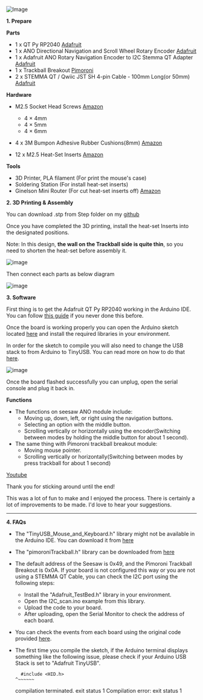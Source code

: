 ![Image](https://github.com/user-attachments/assets/c99a33c5-4c8d-4c06-9a3f-61f7584e50d6)

**1. Prepare**

**Parts**
- 1 x QT Py RP2040 [Adafruit](https://www.adafruit.com/product/4900)
- 1 x ANO Directional Navigation and Scroll Wheel Rotary Encoder [Adafruit](https://www.adafruit.com/product/5001)
- 1 x Adafruit ANO Rotary Navigation Encoder to I2C Stemma QT Adapter [Adafruit](https://www.adafruit.com/product/5740)
- 1 x Trackball Breakout [Pimoroni](https://shop.pimoroni.com/products/trackball-breakout?variant=27672765038675)
- 2 x STEMMA QT / Qwiic JST SH 4-pin Cable - 100mm Long(or 50mm) [Adafruit](https://www.adafruit.com/product/4210)

**Hardware**
- M2.5 Socket Head Screws [Amazon](https://geni.us/S0KvnqZ)
     - 4 × 4mm
     - 4 × 5mm
     - 4 × 6mm

- 4 x 3M Bumpon Adhesive Rubber Cushions(8mm) [Amazon](https://www.amazon.co.jp/-/en/3M-Bumpon-Adhesive-Rubber-Cushions/dp/B00V5MQQIC/ref=sr_1_fkmr3_1?__mk_ja_JP=%E3%82%AB%E3%82%BF%E3%82%AB%E3%83%8A&crid=2QPRDAYAROAZ5&dib=eyJ2IjoiMSJ9.S3UGVLDoXMhmR3fm_h7kod5ZnHVsgZax7sXsWRPMaz19MzYfJKzJ0AzzPFWR_F7116YVshoMFda7HQPpi1X5_1HfbOeF3YuS8I8OC-xERzyu63efnA9qKrhQjOUah-0k.W2v3crykf5a5g-5oHiKS4X7neL4kGQ5ZKhzLRTb2-gY&dib_tag=se&keywords=mini%2Btype%2Bcushion%2Brubber&qid=1734697173&sprefix=mini%2Btype%2Bcushion%2Brubber%2Caps%2C230&sr=8-1-fkmr3&th=1)
- 12 x M2.5 Heat-Set Inserts [Amazon](https://www.amazon.co.jp/-/en/uxcell-M2-5x3mm-Printing-Threaded-Embedded/dp/B0CTTCW2LJ/ref=sr_1_3?crid=WL63MQ9F6896&dib=eyJ2IjoiMSJ9.yIRjErq9LKG6445j7WOAZU2Wd2hwkZ3V7JvBc-SvDHP8rjFx2BVmzGS5tQm2KH69X1QRbLpA7BRu-tWf4kgSlwM0WYFxpn11b0IzlVRiIIM1Eg4-O7IhZSmY_rzED5wpW67EHBS-X0EyyXr7UJClAzB-S--3gq_GSp1GclQgH7rgWNSULpWm2jlnVLQMm5n8MmUQfi6YV-LxNF2SfmNtD7gEC19I4r3d82Os342kyLkI6UvWk65Hm36_GBRw_gM5sZsr52LyjQdNCUN1KHxrxVnwBEc_l76kTMJxofc8ZHZOgHuAfDql1ylqaa6oPVEgUw2g5ko3EDBk0fXBfy0Iz6q7U2CYzmv28SCHAjWn1FIfEER5TW2HzxN1vgkaPYFmwBf6pqnb_m7cgz3ChTVZskNeR4npcp1lPEL-xxR7if-I-UI8rfy5xYsXDqcIopFq.kJMWToPjywflplyHwV6ASU2FZT8cKqEVf5FhLAfx9lk&dib_tag=se&keywords=heat+m2.5&qid=1734698362&sprefix=heat+m2.5%2Caps%2C311&sr=8-3)

**Tools**
- 3D Printer, PLA filament (For print the mouse's case)
- Soldering Station (For install heat-set inserts)
- Ginelson Mini Router (For cut heat-set inserts off) [Amazon](https://www.amazon.co.jp/Ginelson-Shifting-Rechargeable-Lightweight-Polishing/dp/B08FC9762H/ref=sr_1_1_sspa?crid=17F7X4LP9QO91&dib=eyJ2IjoiMSJ9.P5g0SVMCjUbQgdIDasTuWbOdcyvVcRopgU-jTdbBkOAxRY-FqnmSFfMdAuydM913gTgobaYLZ8QCrhro3fSM6Q.Q1e9ozeo3L1gy3jksuLM5ULijbE39Xr0I-uojx3EWME&dib_tag=se&keywords=ginelson&qid=1734702661&sprefix=ginel%2Caps%2C252&sr=8-1-spons&sp_csd=d2lkZ2V0TmFtZT1zcF9hdGY&th=1)


**2. 3D Printing & Assembly**

You can download .stp from Step folder on my [github](https://github.com/khoifrvn/Left-hand-trackball-with-Adafruit-ANO-Encoder/tree/main/Step)

Once you have completed the 3D printing, install the heat-set Inserts into the designated positions.

Note: In this design, **the wall on the Trackball side is quite thin**, so you need to shorten the heat-set before assembly it.

![image](https://github.com/user-attachments/assets/818af5db-e2fd-4de1-bcf3-99919578f686)

Then connect each parts as below diagram

![image](https://github.com/user-attachments/assets/1d8c63ba-37ec-4c2d-b0c9-9437591aba2d)


**3. Software**

First thing is to get the Adafruit QT Py RP2040 working in the Arduino IDE. You can follow [this guide](https://learn.adafruit.com/adafruit-qt-py-2040/arduino-ide-setup) if you never done this before.

Once the board is working properly you can open the Arduino sketch located [here](https://github.com/khoifrvn/Left-hand-trackball-with-Adafruit-ANO-Encoder/blob/main/Code/main.ino) and install the required libraries in your environment.

In order for the sketch to compile you will also need to change the USB stack to from Arduino to TinyUSB. You can read more on how to do that [here](https://learn.adafruit.com/mouse-and-keyboard-control-using-tinyusb-and-ble/tinyusb-mouse-and-keyboard-usage).

![image](https://github.com/user-attachments/assets/5c788811-429b-4404-9dfb-4354d00c79d5)

Once the board flashed successfully you can unplug, open the serial console and plug it back in.

**Functions**
- The functions on seesaw ANO module include:
     - Moving up, down, left, or right using the navigation buttons.
     - Selecting an option with the middle button.
     - Scrolling vertically or horizontally using the encoder(Switching between modes by holding the middle button for about 1 second).
- The same thing with Pimoroni trackball breakout module:
     - Moving mouse pointer.
     - Scrolling vertically or horizontally(Switching between modes by press trackball for about 1 second)

[Youtube](https://youtu.be/a_s_giNTfWA)


Thank you for sticking around until the end!

This was a lot of fun to make and I enjoyed the process. There is certainly a lot of improvements to be made. I'd love to hear your suggestions.


*************************************************************************************************************************************

**4. FAQs**
- The "TinyUSB_Mouse_and_Keyboard.h" library might not be available in the Arduino IDE. You can download it from [here](https://learn.adafruit.com/mouse-and-keyboard-control-using-tinyusb-and-ble/installing-the-libraries)
- The "pimoroniTrackball.h" library can be downloaded from [here](https://github.com/ncmreynolds/pimoroniTrackball)
- The default address of the Seesaw is 0x49, and the Pimoroni Trackball Breakout is 0x0A.
If your board is not configured this way or you are not using a STEMMA QT Cable, you can check the I2C port using the following steps:
     - Install the "Adafruit_TestBed.h" library in your environment.
     - Open the I2C_scan.ino example from this library.
     - Upload the code to your board.
     - After uploading, open the Serial Monitor to check the address of each board.

- You can check the events from each board using the original code provided [here](https://github.com/khoifrvn/Left-hand-trackball-with-Adafruit-ANO-Encoder/blob/main/Code/HwTest.ino).
- The first time you compile the sketch, if the Arduino terminal displays something like the following issue, please check if your Arduino USB Stack is set to "Adafruit TinyUSB".

        #include <HID.h>
      ^~~~~~~
     compilation terminated.
     exit status 1
     Compilation error: exit status 1
  
